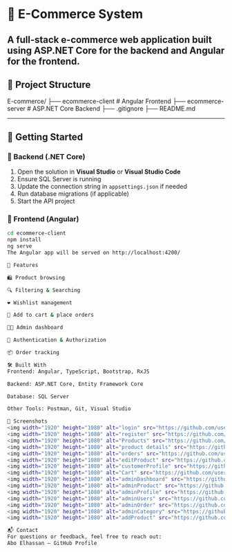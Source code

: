 # 🛒 E-Commerce System

A full-stack e-commerce web application built using ASP.NET Core for the backend and Angular for the frontend.
---

## 📁 Project Structure

E-commerce/
├── ecommerce-client # Angular Frontend
├── ecommerce-server # ASP.NET Core Backend
├── .gitignore
├── README.md

---

## 🚀 Getting Started

### 🔧 Backend (.NET Core)

1. Open the solution in **Visual Studio** or **Visual Studio Code**
2. Ensure SQL Server is running
3. Update the connection string in `appsettings.json` if needed
4. Run database migrations (if applicable)
5. Start the API project

### 🎨 Frontend (Angular)

```bash
cd ecommerce-client
npm install
ng serve
The Angular app will be served on http://localhost:4200/

🧪 Features

🛍️ Product browsing

🔍 Filtering & Searching

❤️ Wishlist management

🛒 Add to cart & place orders

👨‍💼 Admin dashboard

🔐 Authentication & Authorization

📦 Order tracking

🛠️ Built With
Frontend: Angular, TypeScript, Bootstrap, RxJS

Backend: ASP.NET Core, Entity Framework Core

Database: SQL Server

Other Tools: Postman, Git, Visual Studio

📸 Screenshots
<img width="1920" height="1080" alt="login" src="https://github.com/user-attachments/assets/6e7ac4ee-f5f7-4542-a435-956d3c4de607" />
<img width="1920" height="1080" alt="register" src="https://github.com/user-attachments/assets/52b5d13c-0459-41a1-b753-395713ba512b" />
<img width="1920" height="1080" alt="Products" src="https://github.com/user-attachments/assets/f108273f-9cca-48e9-b500-e62cee5314af" />
<img width="1920" height="1080" alt="product details" src="https://github.com/user-attachments/assets/bf9a791e-50f5-4346-b584-fc6820bfafa8" />
<img width="1920" height="1080" alt="orders" src="https://github.com/user-attachments/assets/efc0de54-adf6-4128-b1f3-8686fe65b64b" />
<img width="1920" height="1080" alt="editProduct" src="https://github.com/user-attachments/assets/2be934f8-53c7-4bc1-b4a9-9e8583768d60" />
<img width="1920" height="1080" alt="customerProfile" src="https://github.com/user-attachments/assets/ccdc8a3a-43bb-40c2-bb85-f3d17e3c8fb8" />
<img width="1920" height="1080" alt="Cart" src="https://github.com/user-attachments/assets/8076ad75-5090-4be3-b1ce-54e85fb2320d" />
<img width="1920" height="1080" alt="adminDashboard" src="https://github.com/user-attachments/assets/256d7fab-92c3-4fc0-891c-0f963dd8acf3" />
<img width="1920" height="1080" alt="adminProduct" src="https://github.com/user-attachments/assets/e5ff2e79-b516-4793-8872-f0ff26a9ce67" />
<img width="1920" height="1080" alt="adminProfile" src="https://github.com/user-attachments/assets/deafc904-7b42-453c-ad63-c89631a06b4e" />
<img width="1920" height="1080" alt="adminUsers" src="https://github.com/user-attachments/assets/907ce2bb-b372-481e-ba4c-79fd6147a9aa" />
<img width="1920" height="1080" alt="adminOrder" src="https://github.com/user-attachments/assets/676ad2c9-0b32-4d24-b97a-3c32388d6ab2" />
<img width="1920" height="1080" alt="adminCategory" src="https://github.com/user-attachments/assets/44b1650f-036e-4bc2-8662-2fa5ed3a4062" />
<img width="1920" height="1080" alt="addProduct" src="https://github.com/user-attachments/assets/3487b652-b20f-4ca3-918c-e21a9d42cae5" />

📬 Contact
For questions or feedback, feel free to reach out:
Abo Elhassan – GitHub Profile


